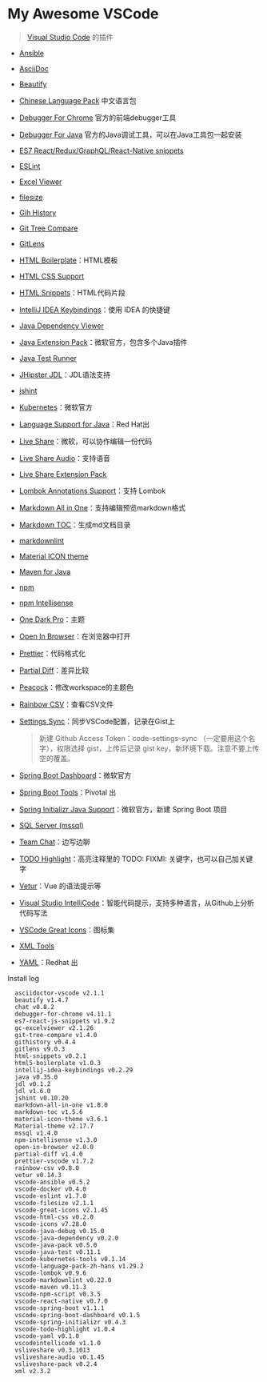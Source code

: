 # My Awesome VSCode

>  [Visual Studio Code](https://code.visualstudio.com/) 的插件

- [Ansible](https://marketplace.visualstudio.com/items?itemName=vscoss.vscode-ansible)
- [AsciiDoc](https://marketplace.visualstudio.com/items?itemName=joaompinto.asciidoctor-vscode)
- [Beautify](https://marketplace.visualstudio.com/items?itemName=HookyQR.beautify)
- [Chinese Language Pack](https://marketplace.visualstudio.com/items?itemName=MS-CEINTL.vscode-language-pack-zh-hans) 中文语言包
- [Debugger For Chrome](https://marketplace.visualstudio.com/items?itemName=msjsdiag.debugger-for-chrome) 官方的前端debugger工具
- [Debugger For Java](https://marketplace.visualstudio.com/items?itemName=vscjava.vscode-java-debug) 官方的Java调试工具，可以在Java工具包一起安装
- [ES7 React/Redux/GraphQL/React-Native snippets](https://marketplace.visualstudio.com/items?itemName=dsznajder.es7-react-js-snippets)
- [ESLint](https://marketplace.visualstudio.com/items?itemName=dbaeumer.vscode-eslint)
- [Excel Viewer]()
- [filesize](https://marketplace.visualstudio.com/items?itemName=mkxml.vscode-filesize)
- [Gih History](https://marketplace.visualstudio.com/items?itemName=donjayamanne.githistory)
- [Git Tree Compare](https://marketplace.visualstudio.com/items?itemName=letmaik.git-tree-compare)
- [GitLens](https://marketplace.visualstudio.com/items?itemName=eamodio.gitlens)
- [HTML Boilerplate](https://marketplace.visualstudio.com/items?itemName=sidthesloth.html5-boilerplate)：HTML模板
- [HTML CSS Support](https://marketplace.visualstudio.com/items?itemName=ecmel.vscode-html-css)
- [HTML Snippets](https://marketplace.visualstudio.com/items?itemName=abusaidm.html-snippets)：HTML代码片段
- [IntelliJ IDEA Keybindings](https://marketplace.visualstudio.com/items?itemName=k--kato.intellij-idea-keybindings)：使用 IDEA 的快捷键
- [Java Dependency Viewer](https://marketplace.visualstudio.com/items?itemName=vscjava.vscode-java-dependency)
- [Java Extension Pack](https://marketplace.visualstudio.com/items?itemName=vscjava.vscode-java-pack)：微软官方，包含多个Java插件
- [Java Test Runner](https://marketplace.visualstudio.com/items?itemName=vscjava.vscode-java-test)
- [JHipster JDL](https://marketplace.visualstudio.com/items?itemName=jhipster-ide.jdl)：JDL语法支持
- [jshint](https://marketplace.visualstudio.com/items?itemName=dbaeumer.jshint)
- [Kubernetes](https://marketplace.visualstudio.com/items?itemName=ms-kubernetes-tools.vscode-kubernetes-tools)：微软官方
- [Language Support for Java](https://marketplace.visualstudio.com/items?itemName=redhat.java)：Red Hat出
- [Live Share](https://marketplace.visualstudio.com/items?itemName=MS-vsliveshare.vsliveshare)：微软，可以协作编辑一份代码
- [Live Share Audio](https://marketplace.visualstudio.com/items?itemName=MS-vsliveshare.vsliveshare-audio)：支持语音
- [Live Share Extension Pack](https://marketplace.visualstudio.com/items?itemName=MS-vsliveshare.vsliveshare-pack)
- [Lombok Annotations Support](https://marketplace.visualstudio.com/items?itemName=GabrielBB.vscode-lombok)：支持 Lombok
- [Markdown All in One](https://marketplace.visualstudio.com/items?itemName=yzhang.markdown-all-in-one)：支持编辑预览markdown格式
- [Markdown TOC](https://marketplace.visualstudio.com/items?itemName=AlanWalk.markdown-toc)：生成md文档目录
- [markdownlint](https://marketplace.visualstudio.com/items?itemName=DavidAnson.vscode-markdownlint)
- [Material ICON theme](https://marketplace.visualstudio.com/items?itemName=PKief.material-icon-theme)
- [Maven for Java](https://marketplace.visualstudio.com/items?itemName=vscjava.vscode-maven)
- [npm](https://marketplace.visualstudio.com/items?itemName=eg2.vscode-npm-script)
- [npm Intellisense](https://marketplace.visualstudio.com/items?itemName=christian-kohler.npm-intellisense)
- [One Dark Pro](https://marketplace.visualstudio.com/items?itemName=zhuangtongfa.Material-theme)：主题
- [Open In Browser](https://marketplace.visualstudio.com/items?itemName=techer.open-in-browser)：在浏览器中打开
- [Prettier](https://marketplace.visualstudio.com/items?itemName=esbenp.prettier-vscode)：代码格式化
- [Partial Diff](https://marketplace.visualstudio.com/items?itemName=ryu1kn.partial-diff)：差异比较
- [Peacock](https://marketplace.visualstudio.com/items?itemName=johnpapa.vscode-peacock)：修改workspace的主题色
- [Rainbow CSV](https://marketplace.visualstudio.com/items?itemName=mechatroner.rainbow-csv)：查看CSV文件
- [Settings Sync](https://networkinferno.net/vscode-plugin-settings-sync)：同步VSCode配置，记录在Gist上
  
  > 新建 Github Access Token：code-settings-sync （一定要用这个名字），权限选择 gist，上传后记录 gist key，新环境下载。注意不要上传空的覆盖。
- [Spring Boot Dashboard](https://marketplace.visualstudio.com/items?itemName=vscjava.vscode-spring-boot-dashboard)：微软官方
- [Spring Boot Tools](https://marketplace.visualstudio.com/items?itemName=Pivotal.vscode-spring-boot)：Pivotal 出
- [Spring Initializr Java Support](https://marketplace.visualstudio.com/items?itemName=vscjava.vscode-spring-initializr)：微软官方，新建 Spring Boot 项目
- [SQL Server (mssql)](https://marketplace.visualstudio.com/items?itemName=ms-mssql.mssql)
- [Team Chat](https://marketplace.visualstudio.com/items?itemName=karigari.chat)：边写边聊
- [TODO Highlight](https://marketplace.visualstudio.com/items?itemName=wayou.vscode-todo-highlight)：高亮注释里的 TODO: FIXMI: 关键字，也可以自己加关键字
- [Vetur](https://marketplace.visualstudio.com/items?itemName=octref.vetur)：Vue 的语法提示等
- [Visual Studio IntelliCode](https://marketplace.visualstudio.com/items?itemName=VisualStudioExptTeam.vscodeintellicode)：智能代码提示，支持多种语言，从Github上分析代码写法
- [VSCode Great Icons](https://marketplace.visualstudio.com/items?itemName=emmanuelbeziat.vscode-great-icons)：图标集
- [XML Tools](https://marketplace.visualstudio.com/items?itemName=DotJoshJohnson.xml)
- [YAML](https://marketplace.visualstudio.com/items?itemName=redhat.vscode-yaml)：Redhat 出

Install log

```
  asciidoctor-vscode v2.1.1
  beautify v1.4.7
  chat v0.8.2
  debugger-for-chrome v4.11.1
  es7-react-js-snippets v1.9.2
  gc-excelviewer v2.1.26
  git-tree-compare v1.4.0
  githistory v0.4.4
  gitlens v9.0.3
  html-snippets v0.2.1
  html5-boilerplate v1.0.3
  intellij-idea-keybindings v0.2.29
  java v0.35.0
  jdl v0.1.2
  jdl v1.6.0
  jshint v0.10.20
  markdown-all-in-one v1.8.0
  markdown-toc v1.5.6
  material-icon-theme v3.6.1
  Material-theme v2.17.7
  mssql v1.4.0
  npm-intellisense v1.3.0
  open-in-browser v2.0.0
  partial-diff v1.4.0
  prettier-vscode v1.7.2
  rainbow-csv v0.8.0
  vetur v0.14.3
  vscode-ansible v0.5.2
  vscode-docker v0.4.0
  vscode-eslint v1.7.0
  vscode-filesize v2.1.1
  vscode-great-icons v2.1.45
  vscode-html-css v0.2.0
  vscode-icons v7.28.0
  vscode-java-debug v0.15.0
  vscode-java-dependency v0.2.0
  vscode-java-pack v0.5.0
  vscode-java-test v0.11.1
  vscode-kubernetes-tools v0.1.14
  vscode-language-pack-zh-hans v1.29.2
  vscode-lombok v0.9.6
  vscode-markdownlint v0.22.0
  vscode-maven v0.11.3
  vscode-npm-script v0.3.5
  vscode-react-native v0.7.0
  vscode-spring-boot v1.1.1
  vscode-spring-boot-dashboard v0.1.5
  vscode-spring-initializr v0.4.3
  vscode-todo-highlight v1.0.4
  vscode-yaml v0.1.0
  vscodeintellicode v1.1.0
  vsliveshare v0.3.1013
  vsliveshare-audio v0.1.45
  vsliveshare-pack v0.2.4
  xml v2.3.2
```

